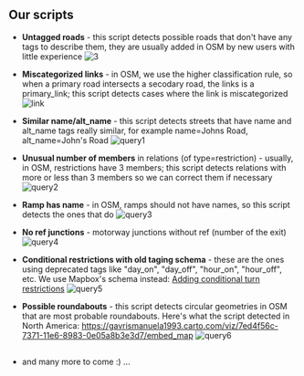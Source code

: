 ## Our scripts
* **Untagged roads** - this script detects possible roads that don't have any tags to describe them, they are usually added in OSM by new users with little experience
![3](https://cloud.githubusercontent.com/assets/16319427/17206298/b571eb30-54b7-11e6-9801-487dab985fe1.PNG)

* **Miscategorized links** - in OSM, we use the higher classification rule, so when a primary road intersects a secodary road, the links is a primary_link; this script detects cases where the link is miscategorized
![link](https://cloud.githubusercontent.com/assets/24428741/24402307/970ba096-13c0-11e7-94d6-3b5b2c71adff.png)

* **Similar name/alt_name** - this script detects streets that have name and alt_name tags really similar, for example name=Johns Road, alt_name=John's Road
![query1](https://cloud.githubusercontent.com/assets/24428741/24402562/cd3727b6-13c1-11e7-9af0-88caa6667ef3.JPG)

* **Unusual number of members** in relations (of type=restriction) - usually, in OSM, restrictions have 3 members; this script detects relations with more or less than 3 members so we can correct them if necessary
![query2](https://cloud.githubusercontent.com/assets/24428741/24402702/5c64bf0c-13c2-11e7-9d1c-2a5443f9860b.JPG)

* **Ramp has name** - in OSM, ramps should not have names, so this script detects the ones that do
![query3](https://cloud.githubusercontent.com/assets/24428741/24402870/1271b9c6-13c3-11e7-9151-6846265973db.JPG)

* **No ref junctions** - motorway junctions without ref (number of the exit)
![query4](https://cloud.githubusercontent.com/assets/24428741/24403183/666fcfd0-13c4-11e7-983d-0fa838f428f2.JPG)

* **Conditional restrictions with old taging schema** - these are the ones using deprecated tags like "day_on", "day_off", "hour_on", "hour_off", etc. We use Mapbox's schema instead: [Adding conditional turn restrictions](https://www.mapbox.com/mapping/mapping-for-navigation/adding-turn-restrictions/)
![query5](https://cloud.githubusercontent.com/assets/24428741/24403324/0986f658-13c5-11e7-9de5-10053902db7e.JPG)

* **Possible roundabouts** - this script detects circular geometries in OSM that are most probable roundabouts. Here's what the script detected in North America: https://gavrismanuela1993.carto.com/viz/7ed4f56c-7371-11e6-8983-0e05a8b3e3d7/embed_map
![query6](https://cloud.githubusercontent.com/assets/24428741/24403439/8a74be62-13c5-11e7-9edb-e687a29d491b.JPG)
 ##

* and many more to come :) ...

